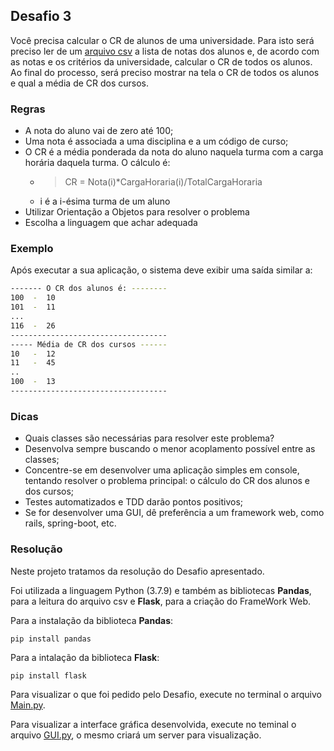 ## Desafio 3

Você precisa calcular o CR de alunos de uma universidade. Para isto será preciso ler de um [arquivo csv](datasets/notas.csv) a lista de notas dos alunos e, de acordo com as notas e os critérios da universidade, calcular o CR de todos os alunos. Ao final do processo, será preciso mostrar na tela o CR de todos os alunos e qual a média de CR dos cursos.

### Regras
* A nota do aluno vai de zero até 100;
* Uma nota é associada a uma disciplina e a um código de curso;
* O CR é a média ponderada da nota do aluno naquela turma com a carga horária daquela turma. O cálculo é:
  * > CR = Nota(i)*CargaHoraria(i)/TotalCargaHoraria 
  * i é a i-ésima turma de um aluno
* Utilizar Orientação a Objetos para resolver o problema
* Escolha a linguagem que achar adequada

### Exemplo
Após executar a sua aplicação, o sistema deve exibir uma saída similar a:

```bash
------- O CR dos alunos é: --------
100  -  10 
101  -  11
...
116  -  26
-----------------------------------
----- Média de CR dos cursos ------
10   -  12
11   -  45
..
100  -  13
-----------------------------------
```

### Dicas
- Quais classes são necessárias para resolver este problema?
- Desenvolva sempre buscando o menor acoplamento possível entre as classes;
- Concentre-se em desenvolver uma aplicação simples em console, tentando resolver o problema principal: o cálculo do CR dos alunos e dos cursos;
- Testes automatizados e TDD darão pontos positivos;
- Se for desenvolver uma GUI, dê preferência a um framework web, como rails, spring-boot, etc.

### Resolução

Neste projeto tratamos da resolução do Desafio apresentado.

Foi utilizada a linguagem Python (3.7.9) e também as bibliotecas **Pandas**, para a leitura do arquivo csv e **Flask**, para a criação do FrameWork Web.

Para a instalação da biblioteca **Pandas**:
```
pip install pandas
```
Para a intalação da biblioteca **Flask**:


```
pip install flask
```

Para visualizar o que foi pedido pelo Desafio, execute no terminal o arquivo [Main.py](https://github.com/lucasparente1998/Desafio-STI/blob/main/main.py).

Para visualizar a interface gráfica desenvolvida, execute no teminal o arquivo [GUI.py](https://github.com/lucasparente1998/Desafio-STI/blob/main/GUI.py), o mesmo criará um server para visualização.
